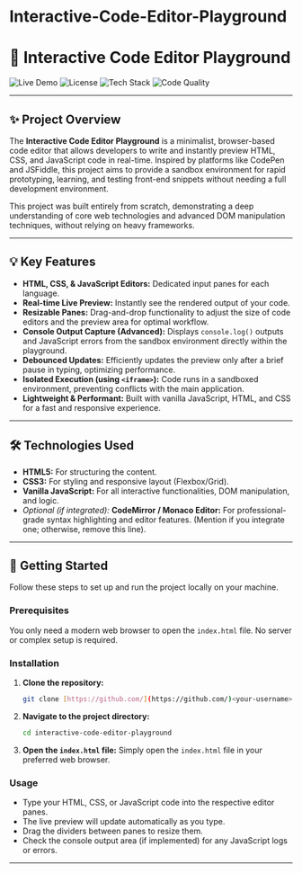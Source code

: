 # Interactive-Code-Editor-Playground
# 🚀 Interactive Code Editor Playground

![Live Demo](https://img.shields.io/badge/Live%20Demo-Available-brightgreen?style=for-the-badge&logo=vercel)
![License](https://img.shields.io/badge/License-MIT-blue.svg?style=for-the-badge)
![Tech Stack](https://img.shields.io/badge/Tech-HTML%2FCSS%2FJS-orange?style=for-the-badge&logo=javascript)
![Code Quality](https.img.shields.io/badge/Code%20Quality-Clean%20&%20Modular-green?style=for-the-badge)

---

## ✨ Project Overview

The **Interactive Code Editor Playground** is a minimalist, browser-based code editor that allows developers to write and instantly preview HTML, CSS, and JavaScript code in real-time. Inspired by platforms like CodePen and JSFiddle, this project aims to provide a sandbox environment for rapid prototyping, learning, and testing front-end snippets without needing a full development environment.

This project was built entirely from scratch, demonstrating a deep understanding of core web technologies and advanced DOM manipulation techniques, without relying on heavy frameworks.

---

## 💡 Key Features

* **HTML, CSS, & JavaScript Editors:** Dedicated input panes for each language.
* **Real-time Live Preview:** Instantly see the rendered output of your code.
* **Resizable Panes:** Drag-and-drop functionality to adjust the size of code editors and the preview area for optimal workflow.
* **Console Output Capture (Advanced):** Displays `console.log()` outputs and JavaScript errors from the sandbox environment directly within the playground.
* **Debounced Updates:** Efficiently updates the preview only after a brief pause in typing, optimizing performance.
* **Isolated Execution (using `<iframe>`):** Code runs in a sandboxed environment, preventing conflicts with the main application.
* **Lightweight & Performant:** Built with vanilla JavaScript, HTML, and CSS for a fast and responsive experience.

---

## 🛠️ Technologies Used

* **HTML5:** For structuring the content.
* **CSS3:** For styling and responsive layout (Flexbox/Grid).
* **Vanilla JavaScript:** For all interactive functionalities, DOM manipulation, and logic.
* *Optional (if integrated):* **CodeMirror / Monaco Editor:** For professional-grade syntax highlighting and editor features. (Mention if you integrate one; otherwise, remove this line).

---

## 🚀 Getting Started

Follow these steps to set up and run the project locally on your machine.

### Prerequisites

You only need a modern web browser to open the `index.html` file. No server or complex setup is required.

### Installation

1.  **Clone the repository:**
    ```bash
    git clone [https://github.com/](https://github.com/)<your-username>/interactive-code-editor-playground.git
    ```
2.  **Navigate to the project directory:**
    ```bash
    cd interactive-code-editor-playground
    ```
3.  **Open the `index.html` file:**
    Simply open the `index.html` file in your preferred web browser.

### Usage

* Type your HTML, CSS, or JavaScript code into the respective editor panes.
* The live preview will update automatically as you type.
* Drag the dividers between panes to resize them.
* Check the console output area (if implemented) for any JavaScript logs or errors.

---
